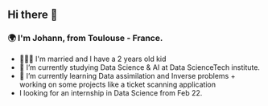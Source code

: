 ## Hi there 👋

### 🌍 I'm Johann, from Toulouse - France. 
* 👨‍👩‍👦 I'm married and I have a 2 years old kid
* 🔭 I’m currently studying Data Science & AI at Data ScienceTech institute.
* 🌱 I’m currently learning Data assimilation and Inverse problems + working on some projects like a ticket scanning application
* I looking for an internship in Data Science from Feb 22.



<!--
**Joydata/Joydata** is a ✨ _special_ ✨ repository because its `README.md` (this file) appears on your GitHub profile.

Here are some ideas to get you started:


- 👯 I’m looking to collaborate on ...
- 🤔 I’m looking for help with ...
- 💬 Ask me about ...
- 📫 How to reach me: ...
- 😄 Pronouns: ...
- ⚡ Fun fact: ...
-->
